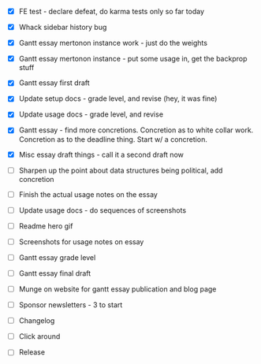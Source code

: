 - [x] FE test - declare defeat, do karma tests only so far today

- [x] Whack sidebar history bug

- [x] Gantt essay mertonon instance work - just do the weights
- [x] Gantt essay mertonon instance - put some usage in, get the backprop stuff
- [x] Gantt essay first draft
- [x] Update setup docs - grade level, and revise (hey, it was fine)
- [x] Update usage docs - grade level, and revise

- [x] Gantt essay - find more concretions. Concretion as to white collar work. Concretion as to the deadline thing. Start w/ a concretion.
- [x] Misc essay draft things - call it a second draft now

- [ ] Sharpen up the point about data structures being political, add concretion
- [ ] Finish the actual usage notes on the essay
- [ ] Update usage docs - do sequences of screenshots
- [ ] Readme hero gif
- [ ] Screenshots for usage notes on essay
- [ ] Gantt essay grade level
- [ ] Gantt essay final draft
- [ ] Munge on website for gantt essay publication and blog page
- [ ] Sponsor newsletters - 3 to start
- [ ] Changelog
- [ ] Click around
- [ ] Release
